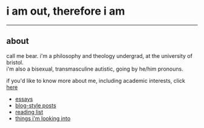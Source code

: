 # i am out, therefore i am

* * *

## about
call me bear. i'm a philosophy and theology undergrad, at the university of bristol.   
i'm also a bisexual, transmasculine autistic, going by he/him pronouns.
 
if you'd like to know more about me, including academic interests, click [here](./about.html)
* [essays](./essays.html)
* [blog-style posts](./blog.html)
* [reading list](./reading.html)
* [things i'm looking into](./things.html)
